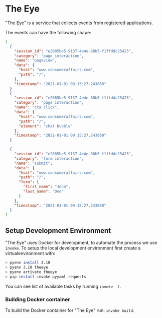 # The Eye
"The Eye" is a service that collects events from registered applications.

The events can have the following shape:

```json
[
  {
    "session_id": "e2085be5-9137-4e4e-80b5-f1ffddc25423",
    "category": "page interaction",
    "name": "pageview",
    "data": {
      "host": "www.consumeraffairs.com",
      "path": "/",
    },
    "timestamp": "2021-01-01 09:15:27.243860"
  }
  {
    "session_id": "e2085be5-9137-4e4e-80b5-f1ffddc25423",
    "category": "page interaction",
    "name": "cta click",
    "data": {
      "host": "www.consumeraffairs.com",
      "path": "/",
      "element": "chat bubble"
    },
    "timestamp": "2021-01-01 09:15:27.243860"
  }

  {
    "session_id": "e2085be5-9137-4e4e-80b5-f1ffddc25423",
    "category": "form interaction",
    "name": "submit",
    "data": {
      "host": "www.consumeraffairs.com",
      "path": "/",
      "form": {
        "first_name": "John",
        "last_name": "Doe"
      }
    },
    "timestamp": "2021-01-01 09:15:27.243860"
  }
]
```

## Setup Development Environment
"The Eye" uses Docker for development, to automate the process we use `invoke`. To setup the local development environment first create
a virtualenvironment with:

```zsh
> pyenv install 3.10
> pyenv 3.10 theeye
> pyenv activate theeye
> pip install invoke pyyaml requests
```
You can see list of available tasks by running `invoke -l`.

### Building Docker container
To build the Docker container for "The Eye" run: `invoke build`.



